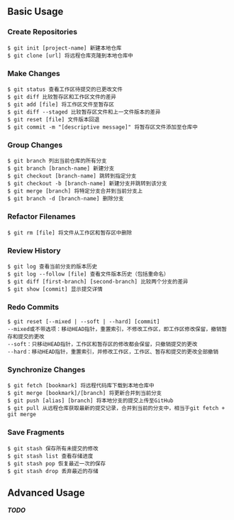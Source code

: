 ## Basic Usage
### Create Repositories
```shell
$ git init [project-name] 新建本地仓库
$ git clone [url] 将远程仓库克隆到本地仓库中
```
### Make Changes
```shell
$ git status 查看工作区待提交的已更改文件
$ git diff 比较暂存区和工作区文件的差异
$ git add [file] 将工作区文件至暂存区
$ git diff --staged 比较暂存区文件和上一文件版本的差异
$ git reset [file] 文件版本回退
$ git commit -m "[descriptive message]" 将暂存区文件添加至仓库中
```
### Group Changes
```shell
$ git branch 列出当前仓库的所有分支
$ git branch [branch-name] 新建分支
$ git checkout [branch-name] 跳转到指定分支
$ git checkout -b [branch-name] 新建分支并跳转到该分支
$ git merge [branch] 将特定分支合并到当前分支上
$ git branch -d [branch-name] 删除分支
```

### Refactor Filenames
```shell
$ git rm [file] 将文件从工作区和暂存区中删除
```

### Review History
```shell
$ git log 查看当前分支的版本历史
$ git log --follow [file] 查看文件版本历史（包括重命名）
$ git diff [first-branch] [second-branch] 比较两个分支的差异
$ git show [commit] 显示提交详情
```

### Redo Commits
```shell
$ git reset [--mixed | --soft | --hard] [commit]
--mixed或不带选项：移动HEAD指针，重置索引，不修改工作区，即工作区修改保留，撤销暂存和提交的更改
--soft：只移动HEAD指针，工作区和暂存区的修改都会保留，只撤销提交的更改
--hard：移动HEAD指针，重置索引，并修改工作区，工作区、暂存和提交的更改全部撤销
```

### Synchronize Changes
```shell
$ git fetch [bookmark] 将远程代码库下载到本地仓库中
$ git merge [bookmark]/[branch] 将更新合并到当前分支
$ git push [alias] [branch] 将本地分支的提交上传至GitHub
$ git pull 从远程仓库获取最新的提交记录，合并到当前的分支中，相当于git fetch + git merge
```

### Save Fragments
```shell
$ git stash 保存所有未提交的修改
$ git stash list 查看存储进度
$ git stash pop 恢复最近一次的保存
$ git stash drop 丢弃最近的存储
```

## Advanced Usage
**_TODO_**